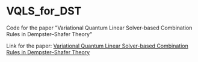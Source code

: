 # VQLS_for_DST
Code for the paper "Variational Quantum Linear Solver-based Combination Rules in Dempster–Shafer Theory"

Link for the paper: <a href="https://doi.org/10.1016/j.inffus.2023.102070" title="Paper">Variational Quantum Linear Solver-based Combination Rules in Dempster–Shafer Theory</a>


